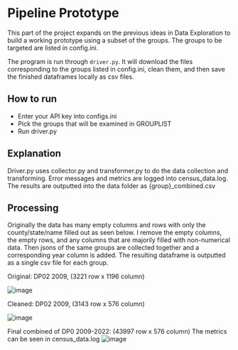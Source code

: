 # Pipeline Prototype

This part of the project expands on the previous ideas in Data Exploration to build a working prototype using a subset of the groups. The groups to be targeted are listed in config.ini.

The program is run through ```driver.py```. It will download the files corresponding to the groups listed in config.ini, clean them, and then save the finished dataframes locally as csv files. 

## How to run
- Enter your API key into configs.ini
- Pick the groups that will be examined in GROUPLIST
- Run driver.py

## Explanation
Driver.py uses collector.py and transformer.py to do the data collection and transforming. Error messages and metrics are logged into census_data.log. The results are outputted into the data folder as {group}_combined.csv

## Processing
Originally the data has many empty columns and rows with only the county/state/name filled out as seen below. I remove the empty columns, the empty rows, and any columns that are majorily filled with non-numerical data. Then jsons of the same groups are collected together and a corresponding year column is added. The resulting dataframe is outputted as a single csv file for each group.

Original: DP02 2009, (3221 row x 1196 column)

![image](https://github.com/user-attachments/assets/c28e1d84-6f89-4a5e-98a3-e894abb7f5f6)

Cleaned: DP02 2009, (3143 row x 576 column)

![image](https://github.com/user-attachments/assets/81ece27b-56b0-44eb-80cd-1e886102e175)

Final combined of DP0 2009-2022: (43997 row x 576 column)
The metrics can be seen in census_data.log
![image](https://github.com/user-attachments/assets/054397aa-5f19-48bb-8758-ece54c4a46f9)

